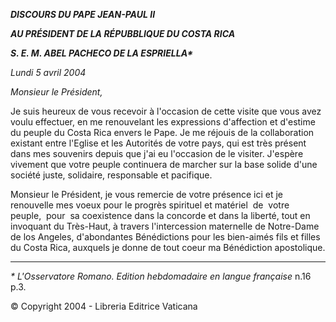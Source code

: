 ***DISCOURS DU PAPE JEAN-PAUL II***

***AU PRÉSIDENT DE LA RÉPUBBLIQUE DU COSTA RICA***

***S. E. M. ABEL PACHECO DE LA ESPRIELLA\****

*Lundi 5 avril 2004*

*Monsieur le Président,*

Je suis heureux de vous recevoir à l'occasion de cette visite que vous avez voulu effectuer, en me renouvelant les expressions d'affection et d'estime du peuple du Costa Rica envers le Pape. Je me réjouis de la collaboration existant entre l'Eglise et les Autorités de votre pays, qui est très présent dans mes souvenirs depuis que j'ai eu l'occasion de le visiter. J'espère vivement que votre peuple continuera de marcher sur la base solide d'une société juste, solidaire, responsable et pacifique.

Monsieur le Président, je vous remercie de votre présence ici et je renouvelle mes voeux pour le progrès spirituel et matériel  de  votre  peuple,  pour  sa coexistence dans la concorde et dans la liberté, tout en invoquant du Très-Haut, à travers l'intercession maternelle de Notre-Dame de los Angeles, d'abondantes Bénédictions pour les bien-aimés fils et filles du Costa Rica, auxquels je donne de tout coeur ma Bénédiction apostolique.

* * *

*\** *L'Osservatore Romano. Edition hebdomadaire en langue française* n.16 p.3.

© Copyright 2004 - Libreria Editrice Vaticana